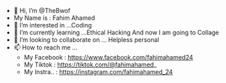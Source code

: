 - 👋 Hi, I’m @TheBwof
- My Name is : Fahim Ahamed
- 👀 I’m interested in ...Coding
- 🌱 I’m currently learning ...Ethical Hacking And now I am going to Collage
- 💞️ I’m looking to collaborate on ... Helpless personal
- 📫 How to reach me ...
   - My Facebook : https://www.facebook.com/fahimahamed24
   - My Tiktok   : https://tiktok.com/@fahimahamed_
   - My Instra.. : https://instagram.com/fahimahamed_24

<!---
TheBwof/TheBwof is a ✨ special ✨ repository because its `README.md` (this file) appears on your GitHub profile.
You can click the Preview link to take a look at your changes.
--->
